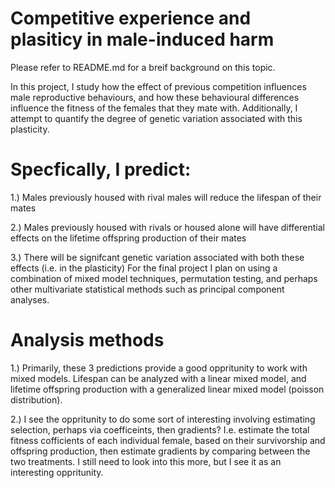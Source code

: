 # Competitive experience and plasiticy in male-induced harm
Please refer to README.md for a breif background on this topic.

In this project, I study how the effect of previous competition influences male reproductive behaviours, and how these behavioural
differences influence the fitness of the females that they mate with. Additionally, I attempt to quantify the degree of genetic variation
associated with this plasticity. 

# Specfically, I predict:
1.) Males previously housed with rival males will reduce the lifespan of their mates

2.) Males previously housed with rivals or housed alone will have differential effects on the lifetime offspring production of their mates

3.) There will be signifcant genetic variation associated with both these effects (i.e. in the plasticity)
For the final project I plan on using a combination of mixed model techniques, permutation testing, and perhaps other multivariate statistical methods such as principal component analyses.

# Analysis methods
1.) Primarily, these 3 predictions provide a good oppritunity to work with mixed models. Lifespan can be analyzed with a linear mixed model, and lifetime offspring production with a generalized linear mixed model (poisson distribution).

2.) I see the oppritunity to do some sort of interesting involving estimating selection, perhaps via coefficeints, then gradients? I.e. estimate the total fitness cofficients of each individual female, based on their survivorship and offspring production, then estimate gradients by comparing between the two treatments. I still need to look into this more, but I see it as an interesting oppritunity.
